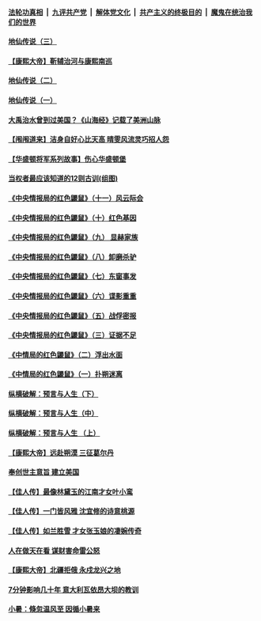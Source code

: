 

####  [法轮功真相](../../../../basic/blob/master/README.md?t=07101502) &nbsp;|&nbsp; [九评共产党](../../../../9ping.md/blob/master/README.md?t=07101502) &nbsp;|&nbsp; [解体党文化](../../../../jtdwh.md/blob/master/README.md?t=07101502)  &nbsp;|&nbsp; [共产主义的终极目的](../../../../gczydzjmd.md/blob/master/README.md?t=07101502) &nbsp;|&nbsp; [魔鬼在统治我们的世界](../../../../mgztzwmdsj.md/blob/master/README.md?t=07101502) 

#### [地仙传说（三）](../pages/prog647/a102890509.md?t=07101502) 

#### [【康熙大帝】靳辅治河与康熙南巡](../pages/prog647/a102890322.md?t=07101502) 

#### [地仙传说（二）](../pages/prog647/a102889609.md?t=07101502) 

#### [地仙传说（一）](../pages/prog647/a102889604.md?t=07101502) 

#### [大禹治水曾到过美国？《山海经》记载了美洲山脉](../pages/prog647/a102889576.md?t=07101502) 

#### [【闱闱道来】洁身自好心比天高 晴雯风流灵巧招人怨](../pages/prog647/a102889527.md?t=07101502) 

#### [【华盛顿将军系列故事】伤心华盛顿堡](../pages/prog647/a102889451.md?t=07101502) 

#### [当权者最应该知道的12则古训(组图)](../pages/prog647/a102889341.md?t=07101502) 

#### [《中央情报局的红色鼹鼠》（十一）风云际会](../pages/prog647/a102889106.md?t=07101502) 

#### [《中央情报局的红色鼹鼠》（十）红色基因](../pages/prog647/a102889103.md?t=07101502) 

#### [《中央情报局的红色鼹鼠》（九） 显赫家族](../pages/prog647/a102889100.md?t=07101502) 

#### [《中央情报局的红色鼹鼠》（八）卸磨杀驴](../pages/prog647/a102889087.md?t=07101502) 

#### [《中央情报局的红色鼹鼠》（七）东窗事发](../pages/prog647/a102889080.md?t=07101502) 

#### [《中央情报局的红色鼹鼠》（六）谍影重重](../pages/prog647/a102889075.md?t=07101502) 

#### [《中央情报局的红色鼹鼠》（五）战俘密报](../pages/prog647/a102889052.md?t=07101502) 

#### [《中央情报局的红色鼹鼠》（三）证据不足](../pages/prog647/a102889048.md?t=07101502) 

#### [《中情局的红色鼹鼠》（二）浮出水面](../pages/prog647/a102889040.md?t=07101502) 

#### [《中情局的红色鼹鼠》（一）扑朔迷离](../pages/prog647/a102889035.md?t=07101502) 

#### [纵横破解：预言与人生（下）](../pages/prog647/a102888708.md?t=07101502) 

#### [纵横破解：预言与人生（中）](../pages/prog647/a102888691.md?t=07101502) 

#### [纵横破解：预言与人生 （上）](../pages/prog647/a102888679.md?t=07101502) 

#### [【康熙大帝】远赴朔漠 三征葛尔丹](../pages/prog647/a102888583.md?t=07101502) 

#### [奉创世主意旨 建立美国](../pages/prog647/a102887664.md?t=07101502) 

#### [【佳人传】最像林黛玉的江南才女叶小鸾](../pages/prog647/a102887750.md?t=07101502) 

#### [【佳人传】一门皆风雅 沈宜修的诗意桃源](../pages/prog647/a102887738.md?t=07101502) 

#### [【佳人传】如兰胜雪 才女张玉娘的凄婉传奇](../pages/prog647/a102887006.md?t=07101502) 

#### [人在做天在看 谋财害命雷公怒](../pages/prog647/a102886986.md?t=07101502) 

#### [【康熙大帝】北疆拒俄 永戍龙兴之地](../pages/prog647/a102886881.md?t=07101502) 

#### [7分钟影响几十年 意大利瓦依昂大坝的教训](../pages/prog647/a102886630.md?t=07101502) 

#### [小暑：倏忽温风至 因循小暑来](../pages/prog647/a102886557.md?t=07101502) 

